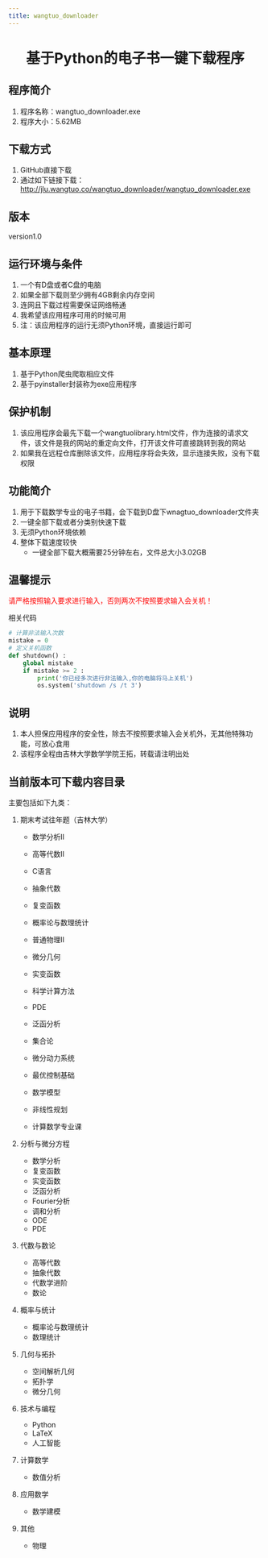 ```yaml
---
title: wangtuo_downloader
---
```




<h1 align="center">基于Python的电子书一键下载程序</h1>

## 程序简介

1. 程序名称：wangtuo_downloader.exe
2. 程序大小：5.62MB

## 下载方式

1. GitHub直接下载
2. 通过如下链接下载：http://jlu.wangtuo.co/wangtuo_downloader/wangtuo_downloader.exe

## 版本

version1.0

## 运行环境与条件

1. 一个有D盘或者C盘的电脑
2. 如果全部下载则至少拥有4GB剩余内存空间
3. 连网且下载过程需要保证网络畅通
4. 我希望该应用程序可用的时候可用
5. 注：该应用程序的运行无须Python环境，直接运行即可

## 基本原理

1. 基于Python爬虫爬取相应文件
2. 基于pyinstaller封装称为exe应用程序

## 保护机制

1. 该应用程序会最先下载一个wangtuolibrary.html文件，作为连接的请求文件，该文件是我的网站的重定向文件，打开该文件可直接跳转到我的网站
2. 如果我在远程仓库删除该文件，应用程序将会失效，显示连接失败，没有下载权限

## 功能简介

1. 用于下载数学专业的电子书籍，会下载到D盘下wnagtuo_downloader文件夹
2. 一键全部下载或者分类别快速下载
3. 无须Python环境依赖
4. 整体下载速度较快
   - 一键全部下载大概需要25分钟左右，文件总大小3.02GB

## 温馨提示

<font color="red">请严格按照输入要求进行输入，否则两次不按照要求输入会关机！</font>

相关代码

```python
# 计算非法输入次数
mistake = 0
# 定义关机函数
def shutdown() :
    global mistake
    if mistake >= 2 :
        print('你已经多次进行非法输入,你的电脑将马上关机')
        os.system('shutdown /s /t 3')
```

## 说明

1. 本人担保应用程序的安全性，除去不按照要求输入会关机外，无其他特殊功能，可放心食用
2. 该程序全程由吉林大学数学学院王拓，转载请注明出处

## 当前版本可下载内容目录

主要包括如下九类：

1. 期末考试往年题（吉林大学）

   - 数学分析II

   - 高等代数II

   - C语言

   - 抽象代数

   - 复变函数

   - 概率论与数理统计

   - 普通物理II

   - 微分几何

   - 实变函数

   - 科学计算方法

   - PDE

   - 泛函分析

   - 集合论

   - 微分动力系统

   - 最优控制基础

   - 数学模型

   - 非线性规划

   - 计算数学专业课

2. 分析与微分方程
   - 数学分析
   - 复变函数
   - 实变函数
   - 泛函分析
   - Fourier分析
   - 调和分析
   - ODE
   - PDE

3. 代数与数论
   - 高等代数
   - 抽象代数
   - 代数学进阶
   - 数论

4. 概率与统计
   - 概率论与数理统计
   - 数理统计

5. 几何与拓扑
   - 空间解析几何
   - 拓扑学
   - 微分几何

6. 技术与编程
   - Python
   - LaTeX
   - 人工智能

7. 计算数学
   - 数值分析

8. 应用数学
   - 数学建模

9. 其他
   - 物理

